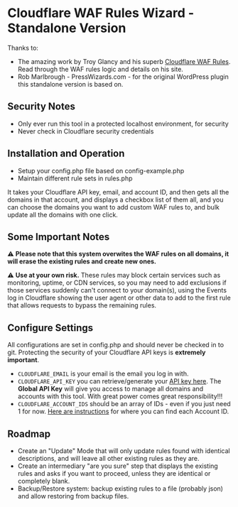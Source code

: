 # Cloudflare WAF Rules Wizard - Standalone Version

Thanks to:

* The amazing work by Troy Glancy and his superb [Cloudflare WAF Rules](https://webagencyhero.com/cloudflare-waf-rules-v3/?utm=github-presswizards-cloudflare-waf-rules-wizard). Read through the WAF rules logic and details on his site.
* Rob Marlbrough - PressWizards.com - for the original WordPress plugin this standalone version is based on.

## Security Notes

* Only ever run this tool in a protected localhost environment, for security
* Never check in Cloudflare security credentials

## Installation and Operation

* Setup your config.php file based on config-example.php
* Maintain different rule sets in rules.php

It takes your Cloudflare API key, email, and account ID, and then gets all the domains in that account, and displays a checkbox list of them all, and you can choose the domains you want to add custom WAF rules to, and bulk update all the domains with one click.

## Some Important Notes
⚠️ **Please note that this system overwites the WAF rules on all domains, it will erase the existing rules and create new ones.**

⚠️ **Use at your own risk.** These rules may block certain services such as monitoring, uptime, or CDN services, so you may need to add exclusions if those services suddenly can't connect to your domain(s), using the Events log in Cloudflare showing the user agent or other data to add to the first rule that allows requests to bypass the remaining rules.

## Configure Settings

All configurations are set in config.php and should never be checked in to git. Protecting the security of your Cloudflare API keys is **extremely important**.

* `CLOUDFLARE_EMAIL` is your email is the email you log in with.
* `CLOUDFLARE_API_KEY` you can retrieve/generate your [API key here](https://dash.cloudflare.com/profile/api-tokens). The **Global API Key** will give you access to manage all domains and accounts with this tool. With great power comes great responsibility!!!
* `CLOUDFLARE_ACCOUNT_IDS` should be an array of IDs - even if you just need 1 for now. [Here are instructions](https://developers.cloudflare.com/fundamentals/setup/find-account-and-zone-ids/) for where you can find each Account ID.

## Roadmap

* Create an "Update" Mode that will only update rules found with identical descriptions, and will leave all other existing rules as they are.
* Create an intermediary "are you sure" step that displays the existing rules and asks if you want to proceed, unless they are identical or completely blank.
* Backup/Restore system: backup existing rules to a file (probably json) and allow restoring from backup files.


